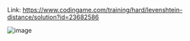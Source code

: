 Link: https://www.codingame.com/training/hard/levenshtein-distance/solution?id=23682586

![image](https://user-images.githubusercontent.com/74458844/161932884-c624db71-ad56-4ec2-895d-636b5cc628c5.png)
